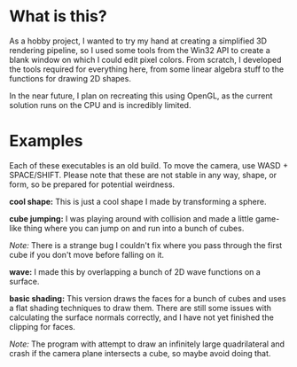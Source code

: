 # What is this?
As a hobby project, I wanted to try my hand at creating a simplified 3D rendering pipeline, so I used some tools from the Win32 API to create a blank window on which I could edit pixel colors.  From scratch, I developed the tools required for everything here, from some linear algebra stuff to the functions for drawing 2D shapes.  

In the near future, I plan on recreating this using OpenGL, as the current solution runs on the CPU and is  incredibly limited.

# Examples  
Each of these executables is an old build.  To move the camera, use WASD + SPACE/SHIFT.  Please note that these are not stable in any way, shape, or form, so be prepared for potential weirdness.

**cool shape:** This is just a cool shape I made by transforming a sphere.  

**cube jumping:** I was playing around with collision and made a little game-like thing where you can jump on and run into a bunch of cubes.  

*Note:* There is a strange bug I couldn't fix where you pass through the first cube if you don't move before falling on it.  

**wave:** I made this by overlapping a bunch of 2D wave functions on a surface.  

**basic shading:**  This version draws the faces for a bunch of cubes and uses a flat shading techniques to draw them.  There are still some issues with calculating the surface normals correctly, and I have not yet finished the clipping for faces.  

*Note:* The program with attempt to draw an infinitely large quadrilateral and crash if the camera plane intersects a cube, so maybe avoid doing that.   
